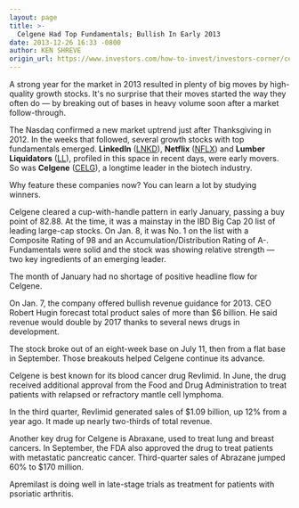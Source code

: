 ```yaml
---
layout: page
title: >-
  Celgene Had Top Fundamentals; Bullish In Early 2013
date: 2013-12-26 16:33 -0800
author: KEN SHREVE
origin_url: https://www.investors.com/how-to-invest/investors-corner/celgene-thrives-with-cancer-drugs
---
```





A strong year for the market in 2013 resulted in plenty of big moves by high-quality growth stocks. It's no surprise that their moves started the way they often do — by breaking out of bases in heavy volume soon after a market follow-through.


The Nasdaq confirmed a new market uptrend just after Thanksgiving in 2012. In the weeks that followed, several growth stocks with top fundamentals emerged. **LinkedIn** ([LNKD](https://research.investors.com/quote.aspx?symbol=LNKD)), **Netflix** ([NFLX](https://research.investors.com/quote.aspx?symbol=NFLX)) and **Lumber Liquidators** ([LL](https://research.investors.com/quote.aspx?symbol=LL)), profiled in this space in recent days, were early movers. So was **Celgene** ([CELG](https://research.investors.com/quote.aspx?symbol=CELG)), a longtime leader in the biotech industry.


Why feature these companies now? You can learn a lot by studying winners.


Celgene cleared a cup-with-handle pattern in early January, passing a buy point of 82.88. At the time, it was a mainstay in the IBD Big Cap 20 list of leading large-cap stocks. On Jan. 8, it was No. 1 on the list with a Composite Rating of 98 and an Accumulation/Distribution Rating of A-. Fundamentals were solid and the stock was showing relative strength — two key ingredients of an emerging leader.


The month of January had no shortage of positive headline flow for Celgene.


On Jan. 7, the company offered bullish revenue guidance for 2013. CEO Robert Hugin forecast total product sales of more than \$6 billion. He said revenue would double by 2017 thanks to several news drugs in development.


The stock broke out of an eight-week base on July 11, then from a flat base in September. Those breakouts helped Celgene continue its advance.


Celgene is best known for its blood cancer drug Revlimid. In June, the drug received additional approval from the Food and Drug Administration to treat patients with relapsed or refractory mantle cell lymphoma.


In the third quarter, Revlimid generated sales of \$1.09 billion, up 12% from a year ago. It made up nearly two-thirds of total revenue.


Another key drug for Celgene is Abraxane, used to treat lung and breast cancers. In September, the FDA also approved the drug to treat patients with metastatic pancreatic cancer. Third-quarter sales of Abrazane jumped 60% to \$170 million.


Apremilast is doing well in late-stage trials as treatment for patients with psoriatic arthritis.




